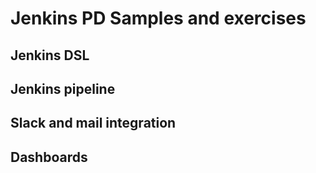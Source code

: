 # Jenkins PD Samples and exercises

## Jenkins DSL
## Jenkins pipeline
## Slack and mail integration
## Dashboards
